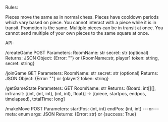 Rules:

Pieces move the same as in normal chess.
Pieces have cooldown periods which vary based on piece.
You cannot interact with a piece while it is in transit.
Promotion is the same.
Multiple pieces can be in transit at once.
You cannot send multiple of your own pieces to the same square at once.


API:

/createGame
POST 
Parameters:
RoomName: str
secret: str (optional)
Returns:
JSON Object: {Error: ""} or {RoomName:str, player1 token: string, secret: string}

/joinGame
GET
Parameters:
RoomName: str
secret: str (optional)
Returns:
JSON Object: {Error: ""} or {player2 token: string}

/getGameState
Parameters:
GET
RoomName: str
Returns: 
{Board: int[][], inTransit: [(int, (int, int), (int, int), float)] -> [(piece, startpos, endpos, timelapsed), totalTime: long] 

/makeMove
POST
Parameters:
startPos: (int, int)
endPos: (int, int)
---or---
meta: enum
args: JSON
Returns:
{Error: str} or {success: True}


